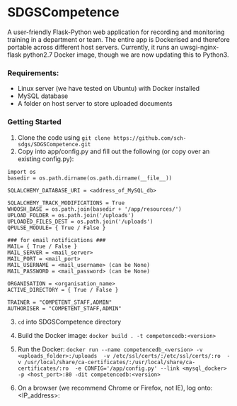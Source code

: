# SDGSCompetence

A user-friendly Flask-Python web application for recording and monitoring training in a department or team. The
entire app is Dockerised and therefore portable across different host servers. Currently, it runs an uwsgi-nginx-flask 
python2.7 Docker image, though we are now updating this to Python3. 

### Requirements:
* Linux server (we have tested on Ubuntu) with Docker installed
* MySQL database
* A folder on host server to store uploaded documents

### Getting Started

1) Clone the code using `git clone https://github.com/sch-sdgs/SDGSCompetence.git`
2) Copy into app/config.py and fill out the following (or copy over an existing config.py):
```
import os
basedir = os.path.dirname(os.path.dirname(__file__))

SQLALCHEMY_DATABASE_URI = <address_of_MySQL_db>

SQLALCHEMY_TRACK_MODIFICATIONS = True
WHOOSH_BASE = os.path.join(basedir + '/app/resources/')
UPLOAD_FOLDER = os.path.join('/uploads')
UPLOADED_FILES_DEST = os.path.join('/uploads')
QPULSE_MODULE= { True / False } 

### for email notifications ###
MAIL= { True / False }
MAIL_SERVER = <mail_server>
MAIL_PORT = <mail_port>
MAIL_USERNAME = <mail_username> (can be None)
MAIL_PASSWORD = <mail_password> (can be None)

ORGANISATION = <organisation_name>
ACTIVE_DIRECTORY = { True / False }

TRAINER = "COMPETENT_STAFF,ADMIN"
AUTHORISER = "COMPETENT_STAFF,ADMIN"
```
3) `cd` into SDGSCompetence directory
4) Build the Docker image: `docker build . -t competencedb:<version>`
5) Run the Docker: 
`docker run --name competencedb_<version> -v <uploads_folder>:/uploads 
-v /etc/ssl/certs/:/etc/ssl/certs/:ro 
-v /usr/local/share/ca-certificates/:/usr/local/share/ca-certificates/:ro 
-e CONFIG='/app/config.py' --link <mysql_docker> -p <host_port>:80 -dit competencedb:<version>`

6) On a browser (we recommend Chrome or Firefox, not IE), log onto: <IP_address>:<port>
